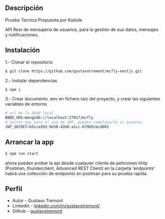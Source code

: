 ## Descripción

Prueba Tecnica Propuesta por Kubide

API Rest de mensajeria de usuarios, para la gestión de sus datos, mensajes y notificaciones.

## Instalación

1.- Clonar el repositorio
```bash
$ git clone https://github.com/gustavotremont/mcfly-nestjs.git
```

2.- Instalar dependencías
```bash
$ npm i
```

3.- Crear documento .env en fichero raíz del proyecto, y crear las siguientes variables de entorno
```bash
# url de la bbdd local
BBDD_URI=mongodb://localhost:27017/mcfly
# secret key para el uso de JWT, pueden remplazarlo si quieren.
JWT_SECRET=b5cca393-9e50-42b8-a1cc-b79d5cbcd603
```

## Arrancar la app

```bash
$ npm run start
```

ahora pueden probar la api desde cualquier cliente de peticiones hhtp (Postman, thunderclient, Advanced REST Client)
en la carpeta 'endpoints' habrá una collección de endpoints en postman para su prueba rapida.

## Perfil

- Autor - Gustavo Tremont
- Linkedin - [linkedin.com/in/gustavotremont/](https://www.linkedin.com/in/gustavotremont/)
- Github - [gustavotremont](https://github.com/gustavotremont)
